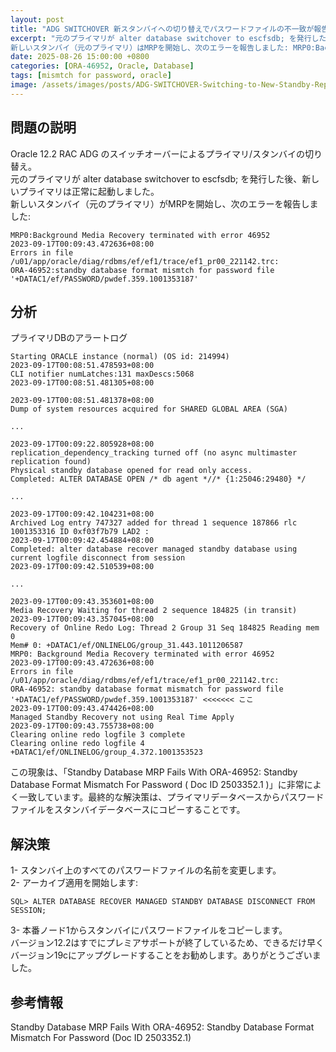 ```yaml
---
layout: post
title: "ADG SWITCHOVER 新スタンバイへの切り替えでパスワードファイルの不一致が報告される"
excerpt: "元のプライマリが alter database switchover to escfsdb; を発行した後、新しいプライマリは正常に起動しました。
新しいスタンバイ（元のプライマリ）はMRPを開始し、次のエラーを報告しました: MRP0:Background Media Recovery terminated with error 46952"
date: 2025-08-26 15:00:00 +0800
categories: [ORA-46952, Oracle, Database]
tags: [mismtch for password, oracle]
image: /assets/images/posts/ADG-SWITCHOVER-Switching-to-New-Standby-Reports-Password-File-Mismatch.jpg
---
```


## 問題の説明  
Oracle 12.2 RAC ADG のスイッチオーバーによるプライマリ/スタンバイの切り替え。  
元のプライマリが alter database switchover to escfsdb; を発行した後、新しいプライマリは正常に起動しました。  
新しいスタンバイ（元のプライマリ）がMRPを開始し、次のエラーを報告しました:  
```
MRP0:Background Media Recovery terminated with error 46952
2023-09-17T00:09:43.472636+08:00
Errors in file /u01/app/oracle/diag/rdbms/ef/ef1/trace/ef1_pr00_221142.trc:
ORA-46952:standby database format mismtch for password file '+DATAC1/ef/PASSWORD/pwdef.359.1001353187'
```

## 分析  
プライマリDBのアラートログ  
```
Starting ORACLE instance (normal) (OS id: 214994)
2023-09-17T00:08:51.478593+08:00
CLI notifier numLatches:131 maxDescs:5068
2023-09-17T00:08:51.481305+08:00

2023-09-17T00:08:51.481378+08:00
Dump of system resources acquired for SHARED GLOBAL AREA (SGA)

...

2023-09-17T00:09:22.805928+08:00
replication_dependency_tracking turned off (no async multimaster replication found)
Physical standby database opened for read only access.
Completed: ALTER DATABASE OPEN /* db agent *//* {1:25046:29480} */

...

2023-09-17T00:09:42.104231+08:00
Archived Log entry 747327 added for thread 1 sequence 187866 rlc 1001353316 ID 0xf03f7b79 LAD2 :
2023-09-17T00:09:42.454884+08:00
Completed: alter database recover managed standby database using current logfile disconnect from session
2023-09-17T00:09:42.510539+08:00

...

2023-09-17T00:09:43.353601+08:00
Media Recovery Waiting for thread 2 sequence 184825 (in transit)
2023-09-17T00:09:43.357045+08:00
Recovery of Online Redo Log: Thread 2 Group 31 Seq 184825 Reading mem 0
Mem# 0: +DATAC1/ef/ONLINELOG/group_31.443.1011206587
MRP0: Background Media Recovery terminated with error 46952
2023-09-17T00:09:43.472636+08:00
Errors in file /u01/app/oracle/diag/rdbms/ef/ef1/trace/ef1_pr00_221142.trc:
ORA-46952: standby database format mismatch for password file '+DATAC1/ef/PASSWORD/pwdef.359.1001353187' <<<<<<< ここ
2023-09-17T00:09:43.474426+08:00
Managed Standby Recovery not using Real Time Apply
2023-09-17T00:09:43.755738+08:00
Clearing online redo logfile 3 complete
Clearing online redo logfile 4 +DATAC1/ef/ONLINELOG/group_4.372.1001353523
```
この現象は、「Standby Database MRP Fails With ORA-46952: Standby Database Format Mismatch For Password ( Doc ID 2503352.1 )」に非常によく一致しています。最終的な解決策は、プライマリデータベースからパスワードファイルをスタンバイデータベースにコピーすることです。  

## 解決策  
1- スタンバイ上のすべてのパスワードファイルの名前を変更します。  
2- アーカイブ適用を開始します:  
```
SQL> ALTER DATABASE RECOVER MANAGED STANDBY DATABASE DISCONNECT FROM SESSION;
```
3- 本番ノード1からスタンバイにパスワードファイルをコピーします。  
バージョン12.2はすでにプレミアサポートが終了しているため、できるだけ早くバージョン19cにアップグレードすることをお勧めします。ありがとうございました。  

## 参考情報  
Standby Database MRP Fails With ORA-46952: Standby Database Format Mismatch For Password (Doc ID 2503352.1)  

